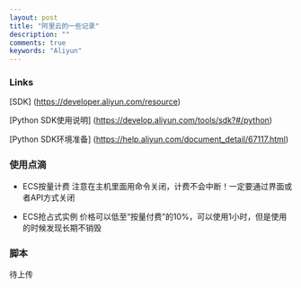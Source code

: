```yaml
---
layout: post
title: "阿里云的一些记录"
description: ""
comments: true
keywords: "Aliyun"
---
```


### Links
[SDK] (https://developer.aliyun.com/resource) 

[Python SDK使用说明] (https://develop.aliyun.com/tools/sdk?#/python) 

[Python SDK环境准备] (https://help.aliyun.com/document_detail/67117.html)

### 使用点滴
- ECS按量计费
注意在主机里面用命令关闭，计费不会中断！一定要通过界面或者API方式关闭

- ECS抢占式实例
价格可以低至“按量付费”的10%，可以使用1小时，但是使用的时候发现长期不销毁

### 脚本
待上传


